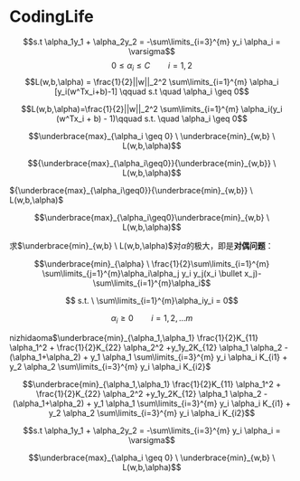 # CodingLife
$$s.t \alpha_1y_1 + \alpha_2y_2 = -\sum\limits_{i=3}^{m} y_i \alpha_i = \varsigma$$
$$ 0 \leq \alpha_i \leq C \qquad i=1,2 $$
$$L(w,b,\alpha) = \frac{1}{2}||w||_2^2 \sum\limits_{i=1}^{m} \alpha_i [y_i(w^Tx_i+b)-1] \qquad s.t \quad \alpha_i \geq 0$$

$$L(w,b,\alpha)=\frac{1}{2}||w||_2^2 \sum\limits_{i=1}^{m} \alpha_i(y_i (w^Tx_i + b) - 1)\qquad s.t. \quad \alpha_i \geq 0$$ 

$$\underbrace{max}_{\alpha_i \geq 0} \ \underbrace{min}_{w,b} \ L(w,b,\alpha)$$

$${\underbrace{max}_{\alpha_i\geq0}}{\underbrace{min}_{w,b}} \ L(w,b,\alpha)$$

${\underbrace{max}_{\alpha_i\geq0}}{\underbrace{min}_{w,b}} \ L(w,b,\alpha)$

$$\underbrace{max}_{\alpha_i\geq0}\underbrace{min}_{w,b} \ L(w,b,\alpha)$$

求$\underbrace{min}_{w,b} \ L(w,b,\alpha)$对$\alpha$的极大，即是**对偶问题**：

$$\underbrace{min}_{\alpha} \ \frac{1}{2}\sum\limits_{i=1}^{m} \sum\limits_{j=1}^{m}\alpha_i\alpha_j y_i y_j(x_i \bullet x_j)-\sum\limits_{i=1}^{m}\alpha_i$$

$$ s.t. \ \sum\limits_{i=1}^{m}\alpha_iy_i = 0$$

$$ \alpha_i \geq 0  \qquad i=1,2,...m $$

nizhidaoma$\underbrace{min}_{\alpha_1,\alpha_1} \frac{1}{2}K_{11} \alpha_1^2 + \frac{1}{2}K_{22} \alpha_2^2 +y_1y_2K_{12} \alpha_1 \alpha_2 - (\alpha_1+\alpha_2) + y_1 \alpha_1 \sum\limits_{i=3}^{m} y_i \alpha_i K_{i1} + y_2 \alpha_2 \sum\limits_{i=3}^{m} y_i \alpha_i K_{i2}$

$$\underbrace{min}_{\alpha_1,\alpha_1} \frac{1}{2}K_{11} \alpha_1^2 + \frac{1}{2}K_{22} \alpha_2^2 +y_1y_2K_{12} \alpha_1 \alpha_2 - (\alpha_1+\alpha_2) + y_1 \alpha_1 \sum\limits_{i=3}^{m} y_i \alpha_i K_{i1} + y_2 \alpha_2 \sum\limits_{i=3}^{m} y_i \alpha_i K_{i2}$$

$$s.t \alpha_1y_1 + \alpha_2y_2 = -\sum\limits_{i=3}^{m} y_i \alpha_i = \varsigma$$

$$\underbrace{max}_{\alpha_i \geq 0} \ \underbrace{min}_{w,b} \ L(w,b,\alpha)$$